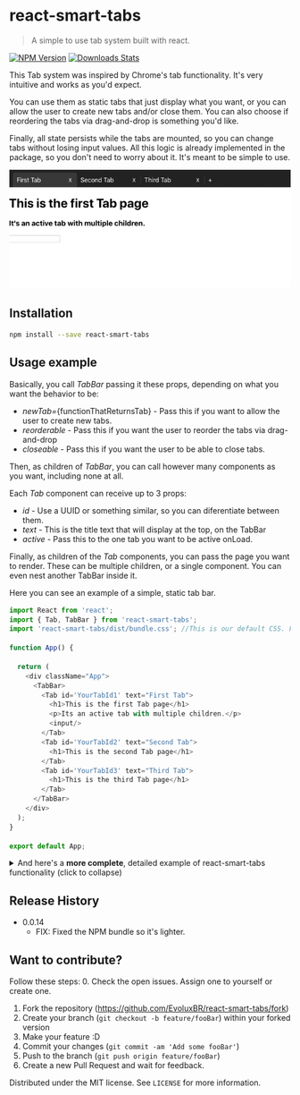 # react-smart-tabs
> A simple to use tab system built with react.

[![NPM Version][npm-image]][npm-url] [![Downloads Stats][npm-downloads]][npm-url]

This Tab system was inspired by Chrome's tab functionality. It's very intuitive and works as you'd expect.

You can use them as static tabs that just display what you want, or you can allow the user to create new tabs and/or close them. You can also choose if reordering the tabs via drag-and-drop is something you'd like.

Finally, all state persists while the tabs are mounted, so you can change tabs without losing input values. All this logic is already implemented in the package, so you don't need to worry about it. It's meant to be simple to use.

![](readme-demo.gif)


## Installation

```sh
npm install --save react-smart-tabs
```


## Usage example

Basically, you call *TabBar* passing it these props, depending on what you want the behavior to be:
 - *newTab=*{functionThatReturnsTab} - Pass this if you want to allow the user to create new tabs.
- *reorderable* - Pass this if you want the user to reorder the tabs via drag-and-drop
- *closeable* - Pass this if you want the user to be able to close tabs.

Then, as children of *TabBar*, you can call however many <Tab> components as you want, including none at all.

Each *Tab* component can receive up to 3 props:
  - *id* - Use a UUID or something similar, so you can diferentiate between them.
  - *text* - This is the title text that will display at the top, on the TabBar
  - *active* - Pass this to the one tab you want to be active onLoad.

Finally, as children of the *Tab* components, you can pass the page you want to render. These can be multiple children, or a single component. You can even nest another TabBar inside it.

Here you can see an example of a simple, static tab bar.

```JavaScript
import React from 'react';
import { Tab, TabBar } from 'react-smart-tabs';
import 'react-smart-tabs/dist/bundle.css'; //This is our default CSS. Feel free to make your own.

function App() {

  return (
    <div className="App">
      <TabBar>
        <Tab id='YourTabId1' text="First Tab">
          <h1>This is the first Tab page</h1>
          <p>Its an active tab with multiple children.</p>
          <input/>
        </Tab>
        <Tab id='YourTabId2' text="Second Tab">
          <h1>This is the second Tab page</h1>
        </Tab>
        <Tab id='YourTabId3' text="Third Tab">
          <h1>This is the third Tab page</h1>
        </Tab>
      </TabBar>
    </div>
  );
}

export default App;
```

<details>
  <summary>And here's a <strong>more complete</strong>, detailed example of react-smart-tabs functionality (click to collapse)</summary>

```JavaScript
import React from 'react';
import { Tab, TabBar } from 'react-smart-tabs';
import 'react-smart-tabs/dist/bundle.css'; //This is our default CSS. Feel free to make your own.

const SecondTabPage = () => (
  <div>
    <h1>
      Second tab w/ static subtabs
    </h1>
    <TabBar>
      <Tab id='yourSubTabId1' text="subtab1">
        <h3>
          subtab contents 1
        </h3>
      </Tab>
      <Tab id='yourSubTabId2' text="subtab2">
        <h3>
          subtab contents 2
        </h3>
      </Tab>
      <Tab id='yourSubTabId3' text="subtab3">
        <h3>
          subtab contents 3
        </h3>
        <input/>
      </Tab>
    </TabBar>
  </div>
)

const ThirdTabPage = () => (
  <div>
    <h1>
      Third tab
    </h1>
    <form className='frm'>
      <h1>
        Form inside the third tab.
      </h1>
      <p>
        Notice that it doesnt lose the input content.
      </p>
      <p>
        Name
      </p>
      <input/>
      <p>
        Surname
      </p>
      <input/>
      <p>
        Adress
      </p>
      <input/>
      <p>
        Telephone
      </p>
      <input/>
    </form>
  </div>
)
function App() {
  let dumbId = 0; // Use UUID to make your IDs. This is just a quick, dumb example.

  const createNewTab = () => {
    // This is what the function passed to newTab should look like.
    // You can customize this however you want.
    dumbId++
    return (
      <Tab id={dumbId} text="Newly Added Tab">
        This is a newly created tab
      </Tab>
    )
  }

  return (
    <div className="App">
      <TabBar
        newTab={createNewTab}
        reorderable // Defines if you can reorder the tabs by drag and drop
        closeable // Defines if you can close tabs
      >
        <Tab
          id='YourTabId1' // An ID so you can more easily identify the tabs
          text="First Tab" // The text that will display in the tab bar
          active // Decides if this tab is the active one when you mount
        >
          <h1>This is the first Tab page</h1>
          <p>Its an active tab with multiple children.</p>
          <input/>
        </Tab>
        <Tab id='YourTabId2' text="Second Tab">
          <SecondTabPage/>
        </Tab>
        <Tab id='YourTabId3' text="Third Tab">
          <ThirdTabPage/>
        </Tab>
      </TabBar>
    </div>
  );
}

export default App;
```
</details>


## Release History

* 0.0.14
    * FIX: Fixed the NPM bundle so it's lighter.


## Want to contribute?

Follow these steps:
0. Check the open issues. Assign one to yourself or create one.
1. Fork the repository (<https://github.com/EvoluxBR/react-smart-tabs/fork>)
2. Create your branch (`git checkout -b feature/fooBar`) within your forked version
3. Make your feature :D
4. Commit your changes (`git commit -am 'Add some fooBar'`)
4. Push to the branch (`git push origin feature/fooBar`)
5. Create a new Pull Request and wait for feedback.

Distributed under the MIT license. See ``LICENSE`` for more information.

<!--
Markdown link & img dfn's
Use these links to get the badges:
 - https://badge.fury.io/for/js/react-smart-tabs
 - https://shields.io/category/downloads

-->
[npm-image]: https://badge.fury.io/js/react-smart-tabs.svg
[npm-url]: https://www.npmjs.com/package/react-smart-tabs
[npm-downloads]: https://img.shields.io/npm/dt/react-smart-tabs?label=npm%20downloads&style=flat-square
[wiki]: https://github.com/EvoluxBR/react-smart-tabs/wiki
